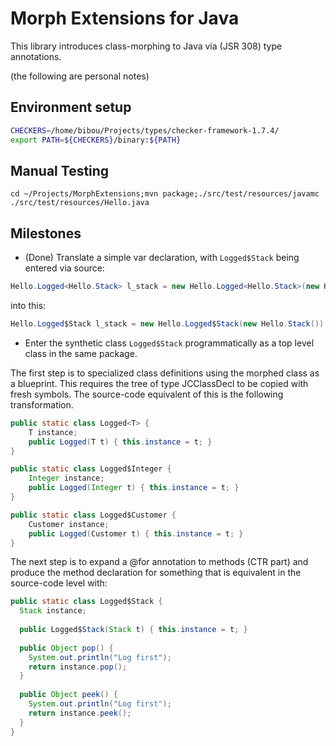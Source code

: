 Morph Extensions for Java
=========================

This library introduces class-morphing to Java via (JSR 308) type annotations.

(the following are personal notes)

Environment setup
-----------------
``` bash
CHECKERS=/home/bibou/Projects/types/checker-framework-1.7.4/
export PATH=${CHECKERS}/binary:${PATH}
```

Manual Testing
--------------
```cd ~/Projects/MorphExtensions;mvn package;./src/test/resources/javamc ./src/test/resources/Hello.java```


Milestones
----------

* (Done) Translate a simple var declaration, with ```Logged$Stack``` being entered via source:

``` Java
Hello.Logged<Hello.Stack> l_stack = new Hello.Logged<Hello.Stack>(new Hello.Stack());
```
into this:

``` Java
Hello.Logged$Stack l_stack = new Hello.Logged$Stack(new Hello.Stack())
```

* Enter the synthetic class ```Logged$Stack``` programmatically as a top level
  class in the same package.

The first step is to specialized class definitions using the morphed class as a
blueprint. This requires the tree of type JCClassDecl to be copied with fresh symbols.
The source-code equivalent of this is the following transformation.

``` Java
public static class Logged<T> {
	T instance;
	public Logged(T t) { this.instance = t; }
}

public static class Logged$Integer {
	Integer instance;
	public Logged(Integer t) { this.instance = t; }
}

public static class Logged$Customer {
	Customer instance;
	public Logged(Customer t) { this.instance = t; }
}
```

The next step is to expand a @for annotation to methods (CTR part) and produce
the method declaration for something that is equivalent in the source-code level
with:

``` Java
public static class Logged$Stack {
  Stack instance;
  
  public Logged$Stack(Stack t) { this.instance = t; }
  
  public Object pop() {
    System.out.println("Log first");
    return instance.pop();
  }
       
  public Object peek() {
    System.out.println("Log first");
    return instance.peek();
  }
}
```
